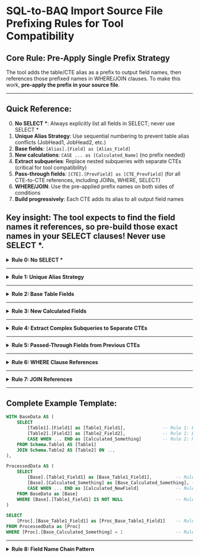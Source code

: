 # **SQL-to-BAQ Import Source File Prefixing Rules for Tool Compatibility**

## **Core Rule: Pre-Apply Single Prefix Strategy**

The tool adds the table/CTE alias as a prefix to output field names, then references those prefixed names in WHERE/JOIN clauses. To make this work, **pre-apply the prefix in your source file**.

---




## **Quick Reference:**
0. **No SELECT \***: Always explicitly list all fields in SELECT; never use SELECT *
1. **Unique Alias Strategy**: Use sequential numbering to prevent table alias conflicts (JobHead1, JobHead2, etc.)
2. **Base fields**: `[Alias].[Field] as [Alias_Field]`
3. **New calculations**: `CASE ... as [Calculated_Name]` (no prefix needed)
4. **Extract subqueries**: Replace nested subqueries with separate CTEs (critical for tool compatibility)
5. **Pass-through fields**: `[CTE].[PrevField] as [CTE_PrevField]` (for all CTE-to-CTE references, including JOINs, WHERE, SELECT)
6. **WHERE/JOIN**: Use the pre-applied prefix names on both sides of conditions
7. **Build progressively**: Each CTE adds its alias to all output field names

**Key insight**: The tool expects to find the field names it references, so pre-build those exact names in your SELECT clauses! Never use SELECT *.
---



<details>
<summary><strong>Rule 0: No SELECT *</strong></summary>

**Pattern:** Always explicitly list all fields in SELECT statements. Never use `SELECT *` in any CTE or query.

**Why:**
- Ensures all output fields are properly prefixed and named for tool compatibility
- Prevents accidental omission of required field renaming or prefixing
- Guarantees that all cross-CTE references use the correct, tool-compatible field names

**Example:**
```sql
-- ✅ CORRECT:
SELECT [Alias].[Field1] as [Alias_Field1], [Alias].[Field2] as [Alias_Field2] FROM ...

-- ❌ WRONG:
SELECT * FROM ...
```

**Critical:** SELECT * will break field name consistency and cause tool conversion failures. Always enumerate every field explicitly, using the correct prefixing and naming rules above.
</details>

---


<details>
<summary><strong>Rule 1: Unique Alias Strategy</strong></summary>

**Pattern:** Use sequential numbering to prevent table alias conflicts when the same table appears multiple times.

```sql
-- ✅ CORRECT: Sequential numbering for unique aliases
JobStatusBase AS (
    SELECT 
        [JobHead1].[Company] as [JobHead1_Company],
        [JobHead1].[JobNum] as [JobHead1_JobNum]
    FROM Erp.JobHead as [JobHead1]
    ...
),

DetailComplete AS (
    SELECT 
        [JobHead2].[Company] as [JobHead2_Company],
        [JobHead2].[JobNum] as [JobHead2_JobNum]
    FROM Erp.JobHead as [JobHead2]
    ...
),

-- ❌ WRONG: Reusing same alias causes conflicts
JobStatusBase AS (
    SELECT 
        [JobHead].[Company] as [JobHead_Company],
        [JobHead].[JobNum] as [JobHead_JobNum]
    FROM Erp.JobHead as [JobHead]
    ...
),

DetailComplete AS (
    SELECT 
        [JobHead].[Company] as [JobHead_Company],  -- CONFLICT!
        [JobHead].[JobNum] as [JobHead_JobNum]     -- CONFLICT!
    FROM Erp.JobHead as [JobHead]
    ...
)
```

**Why this works:**
- Prevents alias name collisions across CTEs
- Each table instance has a unique identifier
- Tool can distinguish between JobHead1_Company and JobHead2_Company
- Maintains clear relationship between alias and output field name
</details>

---


<details>
<summary><strong>Rule 2: Base Table Fields</strong></summary>

**Pattern:** `[TableAlias].[Field] as [TableAlias_Field]`

```sql
-- ✅ CORRECT Source:
SELECT 
    [JobHead].[Company] as [JobHead_Company],
    [JobHead].[JobNum] as [JobHead_JobNum],
    [JobAsmbl].[AssemblySeq] as [JobAsmbl_AssemblySeq]
FROM Erp.JobHead AS [JobHead]
INNER JOIN Erp.JobAsmbl AS [JobAsmbl] ON ...

-- Tool Output:
-- [JobHead_JobHead_Company], [JobHead_JobHead_JobNum], [JobAsmbl_JobAsmbl_AssemblySeq]
-- Tool References: JobHead.JobHead_Company, JobAsmbl.JobAsmbl_AssemblySeq ✅
```

```sql
-- ❌ WRONG Source:
SELECT 
    [JobHead].[Company] as [Company],        -- Tool creates [JobHead_Company]
    [JobHead].[JobNum] as [JobNum]           -- Tool creates [JobHead_JobNum]
    
-- Tool will reference: JobHead.Company, JobHead.JobNum
-- But output fields are: [JobHead_Company], [JobHead_JobNum] ❌ MISMATCH!
```
</details>

---


<details>
<summary><strong>Rule 3: New Calculated Fields</strong></summary>

**Pattern:** `CASE ... END as [Calculated_Name]` (No prefix needed)

```sql
-- ✅ CORRECT Source:
SELECT 
    CASE WHEN [JobHead].[JobComplete] = 1 THEN 1 ELSE 0 END as [Calculated_IsComplete],
    CASE WHEN [JobAsmbl].[AssemblySeq] = 0 THEN 1 ELSE 0 END as [Calculated_MtlIssued]

-- Tool Output: [Calculated_IsComplete], [Calculated_MtlIssued]
-- Tool References: TableAlias.Calculated_IsComplete ✅
```
</details>

---


<details>
<summary><strong>Rule 4: Extract Complex Subqueries to Separate CTEs</strong></summary>

**Pattern:** Replace nested subqueries within CTEs with separate named CTEs to avoid JOIN parsing issues.

### The Problem: Subquery JOIN Limitations

The SQL-to-BAQ tool has a **critical limitation** with nested subqueries in complex JOINs. It incorrectly moves JOIN conditions between tables, creating invalid references.

```sql
-- ❌ PROBLEMATIC: Nested subquery confuses tool parser
DetailComplete AS (
    SELECT 
        [JobHead6].[Company] as [JobHead6_Company],
        [JobHead6].[JobNum] as [JobHead6_JobNum]
    FROM Erp.JobHead as [JobHead6]
    INNER JOIN Erp.JobAsmbl as [JobAsmbl6] ON [JobHead6].[Company] = [JobAsmbl6].[Company] AND [JobHead6].[JobNum] = [JobAsmbl6].[JobNum]
    INNER JOIN (
        SELECT 
            [JobOperSub].[Company] as [JobOperSub_Company],
            MAX([JobOperSub].[OprSeq]) as [Calculated_LastOpNotInsp]
        FROM Erp.JobOper as [JobOperSub]
        WHERE [JobOperSub].[OpCode] <> '9-OP'
        GROUP BY [JobOperSub].[Company], [JobOperSub].[JobNum], [JobOperSub].[AssemblySeq]
    ) as [LastOp] ON [JobHead6].[Company] = [LastOp].[JobOperSub_Company] 
                 AND [JobAsmbl6].[AssemblySeq] = [LastOp].[JobOperSub_AssemblySeq]  -- This condition gets moved!
)
```

**Tool Conversion Issue:**
```sql
-- Tool incorrectly moves JOIN condition to wrong table:
inner join Erp.JobAsmbl as [JobAsmbl6] on 
    JobHead6.Company = JobAsmbl6.Company
    and JobHead6.JobNum = JobAsmbl6.JobNum
    and ( JobAsmbl6.AssemblySeq = LastOp.JobOperSub_AssemblySeq  )  -- WRONG! Forward reference
inner join (select ...) as [LastOp] on ...  -- LastOp defined AFTER being referenced
```

### Tested Solutions:

1. **❌ Context Prefixing Failed:** Tried `as [JobHead6_LastOp]` - tool still moved JOIN conditions
2. **✅ Separate CTEs Work:** Extracting subquery to named CTE resolves the issue

### The Solution:

```sql
-- ✅ CORRECT: Separate CTEs with clear dependencies
LastOpNotInspection AS (
    SELECT 
        [JobOperSub].[Company] as [JobOperSub_Company],
        [JobOperSub].[JobNum] as [JobOperSub_JobNum], 
        [JobOperSub].[AssemblySeq] as [JobOperSub_AssemblySeq],
        MAX([JobOperSub].[OprSeq]) as [Calculated_LastOpNotInsp]
    FROM Erp.JobOper as [JobOperSub]
    WHERE [JobOperSub].[OpCode] <> '9-OP'
    GROUP BY [JobOperSub].[Company], [JobOperSub].[JobNum], [JobOperSub].[AssemblySeq]
),

DetailComplete AS (
    SELECT 
        [JobHead6].[Company] as [JobHead6_Company],
        [JobHead6].[JobNum] as [JobHead6_JobNum], 
        [JobAsmbl6].[AssemblySeq] as [JobAsmbl6_AssemblySeq],
        SUM([LaborDtl1].[LaborQty]) as [Calculated_TotalLaborQty],
        [JobHead6].[ProdQty] as [JobHead6_ProdQty]
    FROM Erp.JobHead as [JobHead6]
    INNER JOIN Erp.JobAsmbl as [JobAsmbl6] ON [JobHead6].[Company] = [JobAsmbl6].[Company] AND [JobHead6].[JobNum] = [JobAsmbl6].[JobNum]
    INNER JOIN LastOpNotInspection as [LastOpNotInspection1] ON [JobHead6].[Company] = [LastOpNotInspection1].[JobOperSub_Company] 
                                                            AND [JobHead6].[JobNum] = [LastOpNotInspection1].[JobOperSub_JobNum] 
                                                            AND [JobAsmbl6].[AssemblySeq] = [LastOpNotInspection1].[JobOperSub_AssemblySeq]
    INNER JOIN Erp.LaborDtl as [LaborDtl1] ON [LastOpNotInspection1].[JobOperSub_Company] = [LaborDtl1].[Company] 
                                          AND [LastOpNotInspection1].[JobOperSub_JobNum] = [LaborDtl1].[JobNum] 
                                          AND [LastOpNotInspection1].[Calculated_LastOpNotInsp] = [LaborDtl1].[OprSeq]
    WHERE [JobHead6].[JobClosed] = 0 AND [JobHead6].[JobFirm] = 1
    GROUP BY [JobHead6].[Company], [JobHead6].[JobNum], [JobAsmbl6].[AssemblySeq], [JobHead6].[ProdQty]
)
```

### Why This Works:

1. **Clear Dependencies**: Tool processes CTEs in linear order without confusion
2. **Simple JOINs**: No nested subqueries to misparse  
3. **Proper References**: All CTE references are to previously defined CTEs
4. **Consistent Prefixing**: Each CTE follows established alias patterns

### Rule 4 Guidelines:

- ✅ **Extract** all nested subqueries with aggregations into separate named CTEs
- ✅ **Use** descriptive CTE names that indicate purpose (LastOpNotInspection vs LastOp)
- ✅ **Apply** consistent prefixing to all extracted CTE fields
- ✅ **Reference** extracted CTEs with numbered aliases (LastOpNotInspection1)
- ✅ **Order** CTEs so dependencies are defined before use
- ✅ **Start FROM the CTE** when possible to avoid multi-table AssemblySeq conflicts
- ✅ **Use WHERE clause** for complex field matching that confuses JOIN parser
- ❌ **Avoid** any nested SELECT statements within JOIN conditions
- ❌ **Don't** embed aggregations or complex logic inside JOINs
- ❌ **Never** create forward references to subquery aliases
- ❌ **Avoid** overlapping field references (like AssemblySeq) across multiple JOINs

### Critical JOIN Pattern Discovery:

**✅ Successful Pattern (works):**
```sql
-- Start FROM the CTE, join to base tables
FROM LastOpNotInspection as [LastOpNotInspection1]
INNER JOIN Erp.JobHead as [JobHead6] ON [LastOpNotInspection1].[JobOperSub_Company] = [JobHead6].[Company]
```

**❌ Problematic Pattern (fails):**
```sql
-- Start FROM base table, creates overlapping AssemblySeq references
FROM Erp.JobHead as [JobHead6]
INNER JOIN Erp.JobAsmbl as [JobAsmbl6] ON [JobHead6].[Company] = [JobAsmbl6].[Company]
INNER JOIN LastOpNotInspection as [LastOpNotInspection1] ON [JobAsmbl6].[AssemblySeq] = [LastOpNotInspection1].[JobOperSub_AssemblySeq]  -- Tool moves this condition!
```

### WHERE Clause Workaround:

When you must have overlapping field references but can't restructure the query, move the problematic condition to WHERE clause:

**✅ Working Solution:**
```sql
-- Simplified JOIN - only use non-conflicting fields
LEFT JOIN DetailComplete as [DetailComplete1] ON [JobHead8].[Company] = [DetailComplete1].[JobHead6_Company] 
                                              AND [JobHead8].[JobNum] = [DetailComplete1].[JobHead6_JobNum]
-- Move problematic AssemblySeq condition to WHERE clause
WHERE [JobHead8].[JobClosed] = 0 
  AND [JobHead8].[JobFirm] = 1
  AND ([DetailComplete1].[JobAsmbl6_AssemblySeq] IS NULL OR [JobAsmbl8].[AssemblySeq] = [DetailComplete1].[JobAsmbl6_AssemblySeq])
```

**Why this works:**
- JOIN parser only sees simple table-to-table relationships
- WHERE clause handles complex field matching after JOIN structure is established
- LEFT JOIN logic preserved with NULL check in WHERE condition

The tool's parser has issues when the same field name (`AssemblySeq`) appears in multiple JOIN conditions across different table relationships.

**Critical Finding:** The tool's JOIN parser cannot handle complex nested subqueries regardless of alias naming strategies. Separate CTEs with simplified JOINs and WHERE clause workarounds are the only reliable solution for maintaining tool compatibility.
</details>

---


<details>
<summary><strong>Rule 5: Passed-Through Fields from Previous CTEs</strong></summary>

**Pattern:** `[CTEAlias].[PreviousField] as [CTEAlias_PreviousField]`

```sql
-- ✅ CORRECT Source:
JobStatusWithStatus AS (
    SELECT 
        -- Pass through base fields with CTE prefix
        [StatusBase].[JobHead_Company] as [StatusBase_JobHead_Company],
        [StatusBase].[JobAsmbl_AssemblySeq] as [StatusBase_JobAsmbl_AssemblySeq],
        -- Pass through calculated fields with CTE prefix  
        [StatusBase].[Calculated_MtlIssued] as [StatusBase_Calculated_MtlIssued],
        -- New calculation (no prefix needed)
        CASE WHEN ... END as [Calculated_Status]
    FROM JobStatusBase as [StatusBase]
)

-- Tool Output:
-- [StatusBase_StatusBase_JobHead_Company], [StatusBase_Calculated_Status]
-- Tool References: StatusBase.StatusBase_JobHead_Company ✅
```
</details>

---


<details>
<summary><strong>Rule 6: WHERE Clause References</strong></summary>

**Pattern:** Use the pre-applied prefix in your source WHERE clauses

```sql
-- ✅ CORRECT Source:
TopStatus AS (
    SELECT ...
    FROM JobStatusWithStatus as [WithStatus1]
    WHERE [WithStatus1].[StatusBase_JobAsmbl_AssemblySeq] = 0
    --                  ↑ Use the pre-applied prefix
)

-- Tool Output WHERE: WithStatus1.StatusBase_JobAsmbl_AssemblySeq = 0 ✅
```

```sql
-- ❌ WRONG Source:
WHERE [WithStatus1].[JobAsmbl_AssemblySeq] = 0  -- No prefix

-- Tool Output WHERE: WithStatus1.JobAsmbl_AssemblySeq = 0
-- But actual field is: [StatusBase_JobAsmbl_AssemblySeq] ❌ MISMATCH!
```
</details>

---


<details>
<summary><strong>Rule 7: JOIN References</strong></summary>

**Pattern:** Both sides must use pre-applied prefixes

```sql
-- ✅ CORRECT Source:
FROM TopStatus as [TopLevel]
LEFT JOIN AsmStatus as [AsmLevel] 
    ON [TopLevel].[WithStatus1_StatusBase_JobHead_JobNum] = [AsmLevel].[WithStatus2_StatusBase_JobHead_JobNum]
    --           ↑ Pre-applied prefix                              ↑ Pre-applied prefix

-- Tool Output JOIN: 
-- TopLevel.WithStatus1_StatusBase_JobHead_JobNum = AsmLevel.WithStatus2_StatusBase_JobHead_JobNum ✅
```
</details>

---

## **Complete Example Template:**

```sql
WITH BaseData AS (
    SELECT 
        [Table1].[Field1] as [Table1_Field1],              -- Rule 1: Base fields
        [Table2].[Field2] as [Table2_Field2],              -- Rule 1: Base fields
        CASE WHEN ... END as [Calculated_Something]        -- Rule 2: New calculations
    FROM Schema.Table1 AS [Table1]
    JOIN Schema.Table2 AS [Table2] ON ...
),

ProcessedData AS (
    SELECT 
        [Base].[Table1_Field1] as [Base_Table1_Field1],         -- Rule 3: Pass-through with prefix
        [Base].[Calculated_Something] as [Base_Calculated_Something], -- Rule 3: Even calculated gets prefix
        CASE WHEN ... END as [Calculated_NewField]              -- Rule 2: New calculation
    FROM BaseData as [Base]
    WHERE [Base].[Table1_Field1] IS NOT NULL                    -- Rule 4: WHERE uses prefix
)

SELECT 
    [Proc].[Base_Table1_Field1] as [Proc_Base_Table1_Field1]    -- Rule 3: Continue chain
FROM ProcessedData as [Proc]
WHERE [Proc].[Base_Calculated_Something] = 1                    -- Rule 4: WHERE uses prefix
```

---


<details>
<summary><strong>Rule 8: Field Name Chain Pattern</strong></summary>

**Build field names progressively through CTEs:**

```sql
-- CTE 1: Base tables
[JobHead].[Company] as [JobHead_Company]

-- CTE 2: Reference CTE 1  
[StatusBase].[JobHead_Company] as [StatusBase_JobHead_Company]

-- CTE 3: Reference CTE 2
[WithStatus1].[StatusBase_JobHead_Company] as [WithStatus1_StatusBase_JobHead_Company]

-- Final SELECT: Reference CTE 3
[TopLevel].[WithStatus1_StatusBase_JobHead_Company] as [TopLevel_WithStatus1_StatusBase_JobHead_Company]
```

**Field Evolution Chain:**
```
JobHead_Company 
→ StatusBase_JobHead_Company 
→ WithStatus1_StatusBase_JobHead_Company 
→ TopLevel_WithStatus1_StatusBase_JobHead_Company
```
</details>